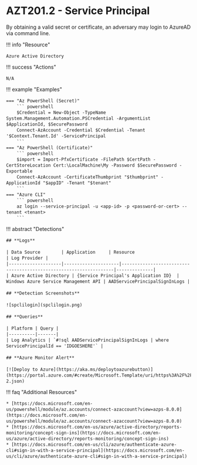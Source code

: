 # AZT201.2 - Service Principal

By obtaining a valid secret or certificate, an adversary may login to AzureAD via command line.

!!! info "Resource" 

	Azure Active Directory

!!! success "Actions"

	N/A

!!! example "Examples"

    === "Az PowerShell (Secret)"
		``` powershell
		$Credential = New-Object -TypeName System.Management.Automation.PSCredential -ArgumentList $ApplicationId, $SecurePassword
		Connect-AzAccount -Credential $Credential -Tenant '$Context.Tenant.Id' -ServicePrincipal
		```
    === "Az PowerShell (Certificate)"
		``` powershell
		$import = Import-PfxCertificate -FilePath $CertPath -CertStoreLocation Cert:\LocalMachine\My -Password $SecurePassword -Exportable
		Connect-AzAccount -CertificateThumbprint "$thumbprint" -ApplicationId "$appID" -Tenant "$tenant"
		```		
    === "Azure CLI"
		``` powershell
		az login --service-principal -u <app-id> -p <password-or-cert> --tenant <tenant>
		```		
		
!!! abstract "Detections"

	## **Logs**

	| Data Source        | Application     | Resource                                                            | Log Provider |
	|--------------------|---------------------|-------------------------------------------------------------------|--------------|
	| Azure Active Directory | {Service Principal's Application ID}	 | Windows Azure Service Management API	| AADServicePrincipalSignInLogs |

	## **Detection Screenshots**
    
	![spclilogin](spclilogin.png)
	
	## **Queries**	
	
	| Platform | Query |
    |----------|-------|
	| Log Analytics | `#!sql AADServicePrincipalSignInLogs | where ServicePrincipalId == 'IDGOESHERE'` |
	
	## **Azure Monitor Alert**
	
	[![Deploy to Azure](https://aka.ms/deploytoazurebutton)](https://portal.azure.com/#create/Microsoft.Template/uri/https%3A%2F%2Fraw.githubusercontent.com%2Fmicrosoft%2FAzDetectSuite%2Fmain%2FInitialAccess%2FAZT201%2FAZT201-2.json)

!!! faq "Additional Resources"

	* [https://docs.microsoft.com/en-us/powershell/module/az.accounts/connect-azaccount?view=azps-8.0.0](https://docs.microsoft.com/en-us/powershell/module/az.accounts/connect-azaccount?view=azps-8.0.0)
	* [https://docs.microsoft.com/en-us/azure/active-directory/reports-monitoring/concept-sign-ins](https://docs.microsoft.com/en-us/azure/active-directory/reports-monitoring/concept-sign-ins)
	* [https://docs.microsoft.com/en-us/cli/azure/authenticate-azure-cli#sign-in-with-a-service-principal](https://docs.microsoft.com/en-us/cli/azure/authenticate-azure-cli#sign-in-with-a-service-principal)